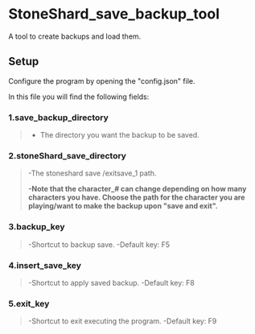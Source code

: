 # StoneShard_save_backup_tool
 A tool to create backups and load them.

## Setup
  Configure the program by opening the "config.json" file.
  
  In this file you will find the following fields:
   

### 1.save_backup_directory
 >- The directory you want the backup to be saved.
 
 
 
### 2.stoneShard_save_directory
 > -The stoneshard save /exitsave_1 path.
 > 
 >**-Note that the character_# can change depending on how many characters you have. Choose the path for the character you are playing/want to make the backup upon "save and exit".**

### 3.backup_key
 > -Shortcut to backup save.
 > -Default key: F5

### 4.insert_save_key
 > -Shortcut to apply saved backup.
 > -Default key: F8

### 5.exit_key
 > -Shortcut to exit executing the program.
 > -Default key: F9
    

